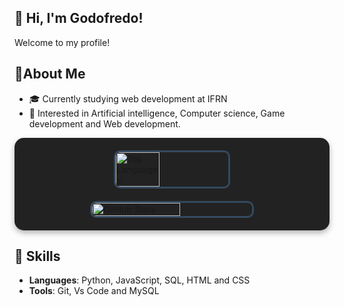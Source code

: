 ## 👋 Hi, I'm Godofredo!
Welcome to my profile!

## 🔎About Me
- 🎓 Currently studying web development at IFRN
- 🌱 Interested in Artificial intelligence, Computer science, Game development and Web development.
<div style="display: flex; justify-content: center; align-items: center; flex-wrap: wrap; gap: 20px; padding: 20px; background-color: #222222; border-radius: 15px; box-shadow: 0 4px 10px rgba(0, 0, 0, 0.3);" >
  <img width="39%" src="https://github-readme-stats.vercel.app/api/top-langs/?username=Pudimedo&layout=compact&title_color=f1c40f&text_color=e74c3c&bg_color=2c3e50&hide_border=true" alt="Top Languages" style="border-radius: 10px; border: 3px solid #34495e;">
  <img width="55%" src="https://github-readme-stats.vercel.app/api?username=Pudimedo&show_icons=true&title_color=f1c40f&text_color=e74c3c&icon_color=f1c40f&bg_color=2c3e50&cache_seconds=2300&hide_border=true" alt="GitHub Stats" style="border-radius: 10px; border: 3px solid #34495e;">
</div>

## 🚀 Skills
- **Languages**: Python, JavaScript, SQL, HTML and CSS
- **Tools**: Git, Vs Code and MySQL
